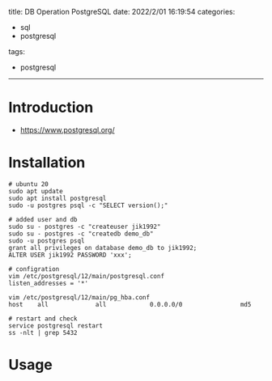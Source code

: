 title: DB Operation PostgreSQL
date: 2022/2/01 16:19:54
categories:

 - sql
 - postgresql

tags:
 - postgresql

---

# Introduction

* https://www.postgresql.org/

# Installation

```shell
# ubuntu 20
sudo apt update
sudo apt install postgresql
sudo -u postgres psql -c "SELECT version();"

# added user and db
sudo su - postgres -c "createuser jik1992"
sudo su - postgres -c "createdb demo_db"
sudo -u postgres psql
grant all privileges on database demo_db to jik1992;
ALTER USER jik1992 PASSWORD 'xxx';

# configration
vim /etc/postgresql/12/main/postgresql.conf
listen_addresses = '*' 

vim /etc/postgresql/12/main/pg_hba.conf
host    all             all            0.0.0.0/0                md5

# restart and check
service postgresql restart
ss -nlt | grep 5432
```

# Usage

```shell

```

